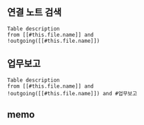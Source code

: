 ## 연결 노트 검색

```dataview
Table description
from [[#this.file.name]] and
!outgoing([[#this.file.name]])
```

## 업무보고

```dataview
Table description
from [[#this.file.name]] and
!outgoing([[#this.file.name]]) and #업무보고
```


## memo